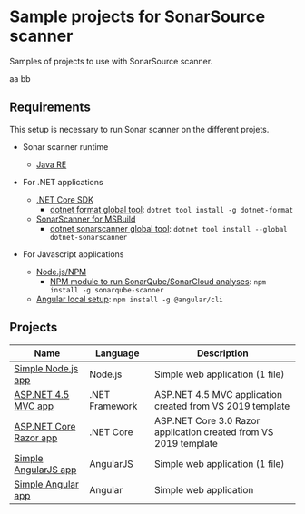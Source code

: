 # Sample projects for SonarSource scanner

Samples of projects to use with SonarSource scanner.

aa bb

## Requirements

This setup is necessary to run Sonar scanner on the different projets.

- Sonar scanner runtime
  - [Java RE](https://java.com/en/download/)

- For .NET applications
  - [.NET Core SDK](https://dotnet.microsoft.com/download)
    - [dotnet format global tool](https://github.com/dotnet/format): `dotnet tool install -g dotnet-format`
  - [SonarScanner for MSBuild](https://sonarcloud.io/documentation/analysis/scan/sonarscanner-for-msbuild)
    - [dotnet sonarscanner global tool](https://docs.sonarqube.org/latest/analysis/scan/sonarscanner-for-msbuild/): `dotnet tool install --global dotnet-sonarscanner`

- For Javascript applications
  - [Node.js/NPM](https://nodejs.org/)
    - [NPM module to run SonarQube/SonarCloud analyses](https://www.npmjs.com/package/sonarqube-scanner): `npm install -g sonarqube-scanner`
  - [Angular local setup](https://angular.io/guide/setup-local): `npm install -g @angular/cli`

## Projects

Name | Language | Description
---- | -------- | -----------
[Simple Node.js app](./nodejs/simple-app/README.md) | Node.js | Simple web application (1 file)
[ASP.NET 4.5 MVC app](./dotnet/WebApp45/README.md) | .NET Framework | ASP.NET 4.5 MVC application created from VS 2019 template
[ASP.NET Core Razor app](./dotnetcore/WebAppRazor/README.md) | .NET Core | ASP.NET Core 3.0 Razor application created from VS 2019 template
[Simple AngularJS app](./angularjs/simple-app/README.md) | AngularJS | Simple web application (1 file)
[Simple Angular app](./angular/simple-app/README.md) | Angular | Simple web application
